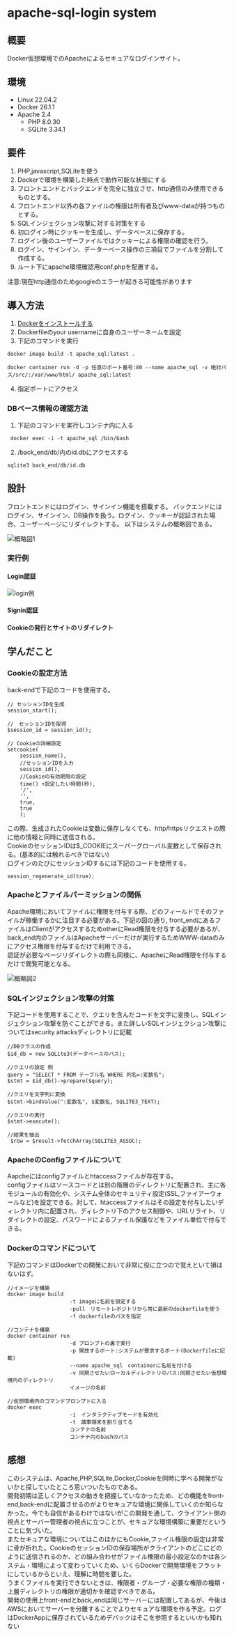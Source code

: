 # apache-sql-login system

## 概要
Docker仮想環境でのApacheによるセキュアなログインサイト。

## 環境
- Linux 22.04.2
- Docker 26.1.1
- Apache 2.4  
    - PHP 8.0.30 
    - SQLite 3.34.1

## 要件
1. PHP,javascript,SQLiteを使う
2. Dockerで環境を構築した時点で動作可能な状態にする
3. フロントエンドとバックエンドを完全に独立させ、http通信のみ使用できるものとする。
4. フロントエンド以外の各ファイルの権限は所有者及びwww-dataが持つものとする。
5. SQLインジェクション攻撃に対する対策をする
6. 初ログイン時にクッキーを生成し、データベースに保存する。
7. ログイン後のユーザーファイルではクッキーによる権限の確認を行う。
8. ログイン、サインイン、データーベース操作の三項目でファイルを分割して作成する。
9. ルート下にapache環境確認用conf.phpを配置する。  

注意:現在http通信のためgoogleのエラーが起きる可能性があります

## 導入方法
1. [Dockerをインストールする](https://docs.docker.jp/desktop/install/windows-install.html "Docker install 方法")
2. Dockerfileのyour usernameに自身のユーザーネームを設定
3. 下記のコマンドを実行  
``` Linux
docker image build -t apache_sql:latest .

docker container run -d -p 任意のポート番号:80 --name apache_sql -v 絶対パス/src/:/var/www/html/ apache_sql:latest
```
4. 指定ポートにアクセス

### DBベース情報の確認方法
1. 下記のコマンドを実行しコンテナ内に入る
```
 docker exec -i -t apache_sql /bin/bash
```
2. /back_end/db/内のid.dbにアクセスする
```
sqlite3 back_end/db/id.db
```

## 設計
フロントエンドにはログイン、サインイン機能を搭載する。  バックエンドにはログイン、サインイン、DB操作を扱う。ログイン、クッキーが認証された場合、ユーザーページにリダイレクトする。
以下はシステムの概略図である。  

![概略図1](readmeimg/概略図1.png)

### 実行例  
#### Login認証
![login例](readmeimg/login例.gif)
#### Signin認証

#### Cookieの発行とサイトのリダイレクト


## 学んだこと
### Cookieの設定方法
back-endで下記のコードを使用する。
``` Linux
// セッションIDを生成
session_start();
```
```
//　セッションIDを取得
$session_id = session_id();
```
```
// Cookieの詳細設定
setcookie(
    session_name(),
    //セッションIDを入力
    session_id(),
    //Cookieの有効期限の設定
    time() +設定したい時間(秒),
    '/',
    '',
    true,
    true
    );
```

この際、生成されたCookieは変数に保存しなくても、http/httpsリクエストの際に他の情報と同時に送信される。  
CookieのセッションIDは$_COOKIEにスーパーグローバル変数として保存される。(基本的には触れるべきではない)  
ログインのたびにセッションIDするには下記のコードを使用する。
```
session_regenerate_id(true);
```

### Apacheとファイルパーミッションの関係
Apache環境においてファイルに権限を付与する際、どのフィールドでそのファイルが稼働するかに注目する必要がある。下記の図の通り,
front_endにあるファイルはClientがアクセスするためotherにRead権限を付与する必要があるが、back_end内のファイルはApacheサーバーだけが実行するためWWW-dataのみにアクセス権限を付与するだけで利用できる。  
認証が必要なページリダイレクトの際も同様に、ApacheにRead権限を付与するだけで閲覧可能となる。


![概略図2](readmeimg/概略図2.png)
### SQLインジェクション攻撃の対策
下記コードを使用することで、クエリを含んだコードを文字に変換し、SQLインジェクション攻撃を防ぐことができる。また詳しいSQLインジェクション攻撃についてはsecurity attacksディレクトリに記載
```
//DBクラスの作成
$id_db = new SQLite3(データベースのパス);

//クエリの設定 例
query = "SELECT * FROM テーブル名 WHERE 列名=:変数名";
$stmt = $id_db()->prepare($query);

//クエリを文字列に変換
$stmt->bindValue(":変数名", $変数名, SQLITE3_TEXT);

//クエリの実行
$stmt->execute();

//結果を抽出
 $row = $result->fetchArray(SQLITE3_ASSOC);
```


### ApacheのConfigファイルについて
Aapcheにはconfigファイルとhtaccessファイルが存在する。  
configファイルはソースコードとは別の階層のディレクトリに配置され、主に各モジュールの有効化や、システム全体のセキュリティ設定(SSL,ファイアーウォールなど)を設定できる。対して、htaccessファイルはその設定を付与したいディレクトリ内に配置され、ディレクトリ下のアクセス制御や、URLリライト、リダイレクトの設定、パスワードによるファイル保護などをファイル単位で付与できる。

### Dockerのコマンドについて
下記のコマンドはDockerでの開発において非常に役に立つので覚えといて損はないはず。

```
//イメージを構築
docker image build
                    -t imageに名前を設定する
                    -pull　リモートレポジトリから常に最新のdockerfileを使う
                    -f dockerfileのパスを指定

//コンテナを構築
docker container run 
                    -d プロンプトの裏で実行
                    -p 開放するポート:システムが要求するポート(Dockerfileに記載)
                    --name apache_sql　containerに名前を付ける
                    -v 同期させたいローカルディレクトリのパス:同期させたい仮想環境内のディレクトリ 
                    イメージの名前

//仮想環境内のコマンドプロンプトに入る
docker exec 
                    -i　インタラクティブモードを有効化
                    -t　議事端末を割り当てる
                    コンテナの名前
                    コンテナ内のbashのパス
```

## 感想
このシステムは、Apache,PHP,SQLite,Docker,Cookieを同時に学べる開発がないかと探していたところ思いついたものである。  
開発初期は正しくアクセスの動きを把握していなかったため、どの機能をfront-end,back-endに配置させるのがよりセキュアな環境に関係していくのか知らなかった。今でも自信があるわけではないがこの開発を通して、クライアント側の視点とサーバー管理者の視点に立つことが、セキュアな環境構築に重要だということに気づいた。  
またセキュアな環境についてはこのほかにもCookie,ファイル権限の設定は非常に骨が折れた。CookieのセッションIDの保存場所がクライアントのどこにどのように送信されるのか、どの組み合わせがファイル権限の最小設定なのかは各システム・環境によって変わっていくため、いくらDockerで開発環境をフラットにしているからといえ、理解に時間を要した。  
うまくファイルを実行できないときは、権限者・グループ・必要な権限の種類・上層ディレクトリの権限が適切かを確認すべきである。  
開発の使用上front-endとback_endは同じサーバーには配置してあるが、今後はAWSにおいてサーバーを分離することでよりセキュアな環境を作る予定。ログはDockerAppに保存されているためデバックはそこを参照するといいかも知れない


